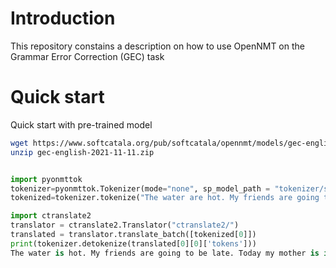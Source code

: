 # Introduction

This repository constains a description on how to use OpenNMT on the Grammar Error Correction (GEC) task

# Quick start

Quick start with pre-trained model

```bash
wget https://www.softcatala.org/pub/softcatala/opennmt/models/gec-english/gec-english-2021-11-11.zip
unzip gec-english-2021-11-11.zip
```


```python

import pyonmttok
tokenizer=pyonmttok.Tokenizer(mode="none", sp_model_path = "tokenizer/sp_m.model")
tokenized=tokenizer.tokenize("The water are hot. My friends are going to be late. Today mine mother is in Barcelona.")

import ctranslate2
translator = ctranslate2.Translator("ctranslate2/")
translated = translator.translate_batch([tokenized[0]])
print(tokenizer.detokenize(translated[0][0]['tokens']))
The water is hot. My friends are going to be late. Today my mother is in Barcelona.
```

